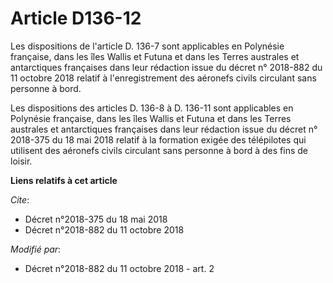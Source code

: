 # Article D136-12

Les dispositions de l'article D. 136-7 sont applicables en Polynésie française, dans les îles Wallis et Futuna et dans les
Terres australes et antarctiques françaises dans leur rédaction issue du décret n° 2018-882 du 11 octobre 2018 relatif à
l'enregistrement des aéronefs civils circulant sans personne à bord.

Les dispositions des articles D. 136-8 à D. 136-11 sont applicables en Polynésie française, dans les îles Wallis et Futuna et
dans les Terres australes et antarctiques françaises dans leur rédaction issue du décret n° 2018-375 du 18 mai 2018 relatif à
la formation exigée des télépilotes qui utilisent des aéronefs civils circulant sans personne à bord à des fins de loisir.

**Liens relatifs à cet article**

_Cite_:

  - Décret n°2018-375 du 18 mai 2018
  - Décret n°2018-882 du 11 octobre 2018

_Modifié par_:

  - Décret n°2018-882 du 11 octobre 2018 - art. 2
